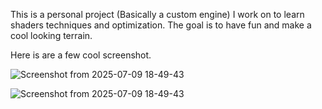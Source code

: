 This is a personal project (Basically a custom engine) I work on to learn shaders techniques and optimization. The goal is to have fun and make a cool looking terrain.

Here is are a few cool screenshot.

![Screenshot from 2025-07-09 18-49-43](https://github.com/user-attachments/assets/7fd4b921-4d31-48a2-bc17-cc31d0793fa9)

![Screenshot from 2025-07-09 18-49-43](https://github.com/user-attachments/assets/22b607bf-2569-479d-bd4c-48a46d8f1780)
